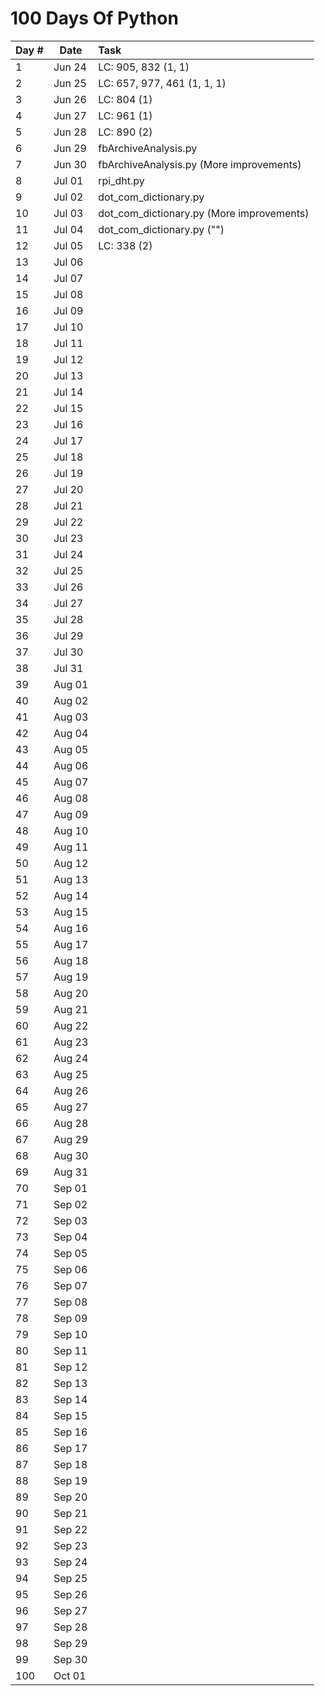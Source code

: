 # 100 Days Of Python

| Day #	| Date	| Task	|
|:---	|------	|:-	|
|  1  	| Jun 24 	| LC: 905, 832 (1, 1)  	|
|  2  	| Jun 25 	| LC: 657, 977, 461 (1, 1, 1)  	|
|  3  	| Jun 26 	| LC: 804 (1)  	|
|  4  	| Jun 27 	| LC: 961 (1)  	|
|  5  	| Jun 28 	| LC: 890 (2)  	|
|  6  	| Jun 29 	| fbArchiveAnalysis.py  	|
|  7  	| Jun 30 	| fbArchiveAnalysis.py (More improvements)  	|
|  8  	| Jul 01 	| rpi_dht.py  	|
|  9  	| Jul 02 	| dot_com_dictionary.py  	|
|  10 	| Jul 03 	| dot_com_dictionary.py (More improvements)  	|
|  11 	| Jul 04 	| dot_com_dictionary.py ("")  	|
|  12 	| Jul 05 	| LC: 338 (2)  	|
|  13 	| Jul 06 	|   	|
|  14 	| Jul 07 	|   	|
|  15 	| Jul 08 	|   	|
|  16 	| Jul 09 	|   	|
|  17 	| Jul 10 	|   	|
|  18 	| Jul 11 	|   	|
|  19 	| Jul 12 	|   	|
|  20 	| Jul 13 	|   	|
|  21 	| Jul 14 	|   	|
|  22 	| Jul 15 	|   	|
|  23 	| Jul 16 	|   	|
|  24 	| Jul 17 	|   	|
|  25 	| Jul 18 	|   	|
|  26 	| Jul 19 	|   	|
|  27 	| Jul 20 	|   	|
|  28 	| Jul 21 	|   	|
|  29 	| Jul 22 	|   	|
|  30 	| Jul 23 	|   	|
|  31 	| Jul 24 	|   	|
|  32 	| Jul 25 	|   	|
|  33 	| Jul 26 	|   	|
|  34 	| Jul 27 	|   	|
|  35 	| Jul 28 	|   	|
|  36 	| Jul 29 	|   	|
|  37 	| Jul 30 	|   	|
|  38 	| Jul 31 	|   	|
|  39 	| Aug 01 	|   	|
|  40 	| Aug 02 	|   	|
|  41 	| Aug 03 	|   	|
|  42 	| Aug 04 	|   	|
|  43 	| Aug 05 	|   	|
|  44 	| Aug 06 	|   	|
|  45 	| Aug 07 	|   	|
|  46 	| Aug 08 	|   	|
|  47 	| Aug 09 	|   	|
|  48 	| Aug 10 	|   	|
|  49 	| Aug 11 	|   	|
|  50 	| Aug 12 	|   	|
|  51 	| Aug 13 	|   	|
|  52 	| Aug 14 	|   	|
|  53 	| Aug 15 	|   	|
|  54 	| Aug 16 	|   	|
|  55 	| Aug 17 	|   	|
|  56 	| Aug 18 	|   	|
|  57 	| Aug 19 	|   	|
|  58 	| Aug 20 	|   	|
|  59 	| Aug 21 	|   	|
|  60 	| Aug 22 	|   	|
|  61 	| Aug 23 	|   	|
|  62 	| Aug 24 	|   	|
|  63 	| Aug 25 	|   	|
|  64 	| Aug 26 	|   	|
|  65 	| Aug 27 	|   	|
|  66 	| Aug 28 	|   	|
|  67 	| Aug 29 	|   	|
|  68 	| Aug 30 	|   	|
|  69 	| Aug 31 	|   	|
|  70 	| Sep 01 	|   	|
|  71 	| Sep 02 	|   	|
|  72 	| Sep 03 	|   	|
|  73 	| Sep 04 	|   	|
|  74 	| Sep 05 	|   	|
|  75 	| Sep 06 	|   	|
|  76 	| Sep 07 	|   	|
|  77 	| Sep 08 	|   	|
|  78 	| Sep 09 	|   	|
|  79 	| Sep 10 	|   	|
|  80 	| Sep 11 	|   	|
|  81 	| Sep 12 	|   	|
|  82 	| Sep 13 	|   	|
|  83 	| Sep 14 	|   	|
|  84 	| Sep 15 	|   	|
|  85 	| Sep 16 	|   	|
|  86 	| Sep 17 	|   	|
|  87 	| Sep 18 	|   	|
|  88 	| Sep 19 	|   	|
|  89 	| Sep 20 	|   	|
|  90 	| Sep 21 	|   	|
|  91 	| Sep 22 	|   	|
|  92 	| Sep 23 	|   	|
|  93 	| Sep 24 	|   	|
|  94 	| Sep 25 	|   	|
|  95 	| Sep 26 	|   	|
|  96 	| Sep 27 	|   	|
|  97 	| Sep 28 	|   	|
|  98 	| Sep 29 	|   	|
|  99 	| Sep 30 	|   	|
| 100 	| Oct 01 	|   	|
